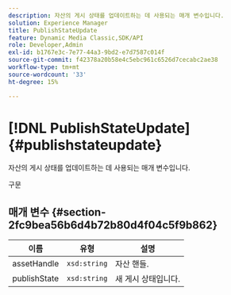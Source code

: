 ```yaml
---
description: 자산의 게시 상태를 업데이트하는 데 사용되는 매개 변수입니다.
solution: Experience Manager
title: PublishStateUpdate
feature: Dynamic Media Classic,SDK/API
role: Developer,Admin
exl-id: b1767e3c-7e77-44a3-9bd2-e7d7587c014f
source-git-commit: f42378a20b58e4c5ebc961c6526d7cecabc2ae38
workflow-type: tm+mt
source-wordcount: '33'
ht-degree: 15%

---
```


# [!DNL PublishStateUpdate]{#publishstateupdate}

자산의 게시 상태를 업데이트하는 데 사용되는 매개 변수입니다.

구문

## 매개 변수 {#section-2fc9bea56b6d4b72b80d4f04c5f9b862}

| 이름 | 유형 | 설명 |
|---|---|---|
| assetHandle | `xsd:string` | 자산 핸들. |
| publishState | `xsd:string` | 새 게시 상태입니다. |
